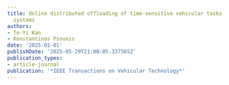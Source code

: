 ```yaml
---
title: Online distributed offloading of time‑sensitive vehicular tasks in edge‑cloud
  systems
authors:
- Te-Yi Kan
- Konstantinos Psounis
date: '2025-01-01'
publishDate: '2025-05-29T21:00:05.337565Z'
publication_types:
- article-journal
publication: '*IEEE Transactions on Vehicular Technology*'
---
```

